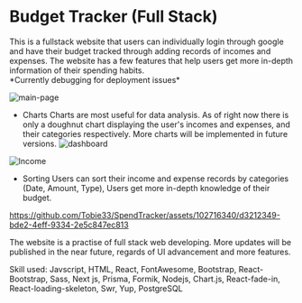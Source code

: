 <h1>Budget Tracker (Full Stack)</h1>
This is a fullstack website that users can individually login through google and have their budget tracked through adding records of incomes and expenses.
The website has a few features that help users get more in-depth information of their spending habits. <br/>
*Currently debugging for deployment issues*

![main-page](https://github.com/Tobie33/SpendTracker/assets/102716340/723201d4-27ed-44fc-b915-ff1ca55dbc8c)

- Charts
  Charts are most useful for data analysis. As of right now there is only a doughnut chart displaying the user's incomes and expenses, and their categories respectively. More charts will be implemented in future versions.
![dashboard](https://github.com/Tobie33/SpendTracker/assets/102716340/68d76dd6-b27e-4a64-b163-d866b31cd7d2)

![Income](https://github.com/Tobie33/SpendTracker/assets/102716340/ab1cf5a9-f8e4-4206-9862-ba7a87b32a0c)

- Sorting
  Users can sort their income and expense records by categories (Date, Amount, Type), Users get more in-depth knowledge of their budget.


https://github.com/Tobie33/SpendTracker/assets/102716340/d3212349-bde2-4eff-9334-2e5c847ec813


The website is a practise of full stack web developing. More updates will be published in the near future, regards of UI advancement and more features.

Skill used: Javscript, HTML, React, FontAwesome, Bootstrap, React-Bootstrap, Sass, Next js, Prisma, Formik, Nodejs, Chart.js, React-fade-in, React-loading-skeleton, Swr, Yup, PostgreSQL
